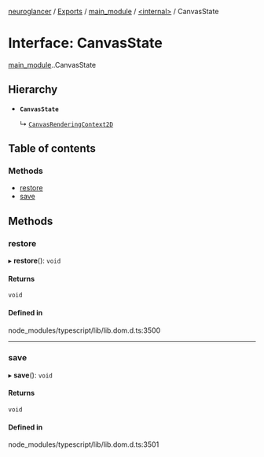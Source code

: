 [neuroglancer](../README.md) / [Exports](../modules.md) / [main\_module](../modules/main_module.md) / [<internal\>](../modules/main_module._internal_.md) / CanvasState

# Interface: CanvasState

[main_module](../modules/main_module.md).[<internal>](../modules/main_module._internal_.md).CanvasState

## Hierarchy

- **`CanvasState`**

  ↳ [`CanvasRenderingContext2D`](main_module._internal_.CanvasRenderingContext2D.md)

## Table of contents

### Methods

- [restore](main_module._internal_.CanvasState.md#restore)
- [save](main_module._internal_.CanvasState.md#save)

## Methods

### restore

▸ **restore**(): `void`

#### Returns

`void`

#### Defined in

node_modules/typescript/lib/lib.dom.d.ts:3500

___

### save

▸ **save**(): `void`

#### Returns

`void`

#### Defined in

node_modules/typescript/lib/lib.dom.d.ts:3501
